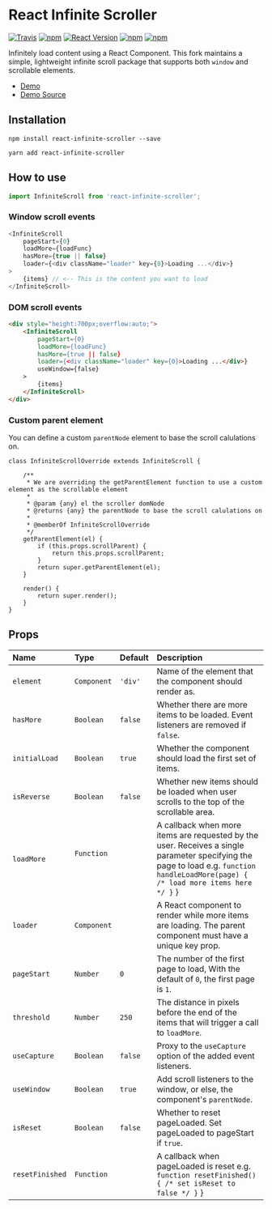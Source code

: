 React Infinite Scroller
=======================

[![Travis](https://img.shields.io/travis/CassetteRocks/react-infinite-scroller.svg?style=flat-square)](https://travis-ci.org/CassetteRocks/react-infinite-scroller)
[![npm](https://img.shields.io/npm/dt/react-infinite-scroller.svg?style=flat-square)](https://www.npmjs.com/package/react-infinite-scroller)
[![React Version](https://img.shields.io/badge/React-%5E0.14.9%20%7C%7C%20%5E15.3.0%20%7C%7C%20%5E16.0.0-blue.svg?style=flat-square)](https://www.npmjs.com/package/react)
[![npm](https://img.shields.io/npm/v/react-infinite-scroller.svg?style=flat-square)](https://www.npmjs.com/package/react-infinite-scroller)
[![npm](https://img.shields.io/npm/l/react-infinite-scroller.svg?style=flat-square)](https://github.com/CassetteRocks/react-infinite-scroller/blob/master/LICENSE)

Infinitely load content using a React Component. This fork maintains a simple, lightweight infinite scroll package that supports both `window` and scrollable elements.

- [Demo](https://cassetterocks.github.io/react-infinite-scroller/demo/)
- [Demo Source](https://github.com/CassetteRocks/react-infinite-scroller/blob/master/docs/src/index.js)

## Installation

```
npm install react-infinite-scroller --save
```
```
yarn add react-infinite-scroller
```

## How to use

```js
import InfiniteScroll from 'react-infinite-scroller';
```

### Window scroll events

```js
<InfiniteScroll
    pageStart={0}
    loadMore={loadFunc}
    hasMore={true || false}
    loader={<div className="loader" key={0}>Loading ...</div>}
>
    {items} // <-- This is the content you want to load
</InfiniteScroll>
```

### DOM scroll events

```html
<div style="height:700px;overflow:auto;">
    <InfiniteScroll
        pageStart={0}
        loadMore={loadFunc}
        hasMore={true || false}
        loader={<div className="loader" key={0}>Loading ...</div>}
        useWindow={false}
    >
        {items}
    </InfiniteScroll>
</div>
```

### Custom parent element

You can define a custom `parentNode` element to base the scroll calulations on.

```
class InfiniteScrollOverride extends InfiniteScroll {

    /**
     * We are overriding the getParentElement function to use a custom element as the scrollable element
     *
     * @param {any} el the scroller domNode
     * @returns {any} the parentNode to base the scroll calulations on
     *
     * @memberOf InfiniteScrollOverride
     */
    getParentElement(el) {
        if (this.props.scrollParent) {
            return this.props.scrollParent;
        }
        return super.getParentElement(el);
    }

    render() {
        return super.render();
    }
}
```

## Props

| Name             | Type          | Default    | Description|
|:----             |:----          |:----       |:----|
| `element`        | `Component`      | `'div'`    | Name of the element that the component should render as.|
| `hasMore`        | `Boolean`     | `false`    | Whether there are more items to be loaded. Event listeners are removed if `false`.|
| `initialLoad`    | `Boolean`     | `true`     | Whether the component should load the first set of items.|
| `isReverse`      | `Boolean`     | `false`    | Whether new items should be loaded when user scrolls to the top of the scrollable area.|
| `loadMore`       | `Function`    |            | A callback when more items are requested by the user. Receives a single parameter specifying the page to load e.g. `function handleLoadMore(page) { /* load more items here */ }` }|
| `loader`         | `Component`   |            | A React component to render while more items are loading. The parent component must have a unique key prop. |
| `pageStart`      | `Number`      | `0`        | The number of the first page to load, With the default of `0`, the first page is `1`.|
| `threshold`      | `Number`     | `250`      | The distance in pixels before the end of the items that will trigger a call to `loadMore`.|
| `useCapture`     | `Boolean`     | `false`     | Proxy to the `useCapture` option of the added event listeners.|
| `useWindow`      | `Boolean`     | `true`     | Add scroll listeners to the window, or else, the component's `parentNode`.|
| `isReset`        | `Boolean`     | `false`     | Whether to reset pageLoaded. Set pageLoaded to pageStart if `true`.|
| `resetFinished`  | `Function`    |            | A callback when pageLoaded is reset e.g. `function resetFinished() { /* set isReset to false */ }` }|
